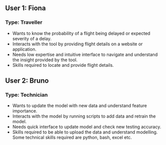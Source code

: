 ## User 1: Fiona
### <b>Type: Traveller </b> 

- Wants to know the probability of a flight being delayed or expected severity of a delay. 
- Interacts with the tool by providing flight details on a website or application. 
- Needs low expertise and intuitive interface to navigate and understand the insight provided by the tool. 
- Skills required to locate and provide flight details.

## User 2: Bruno
### <b>Type: Technician</b>

- Wants to update the model with new data and understand feature importance. 
- Interacts with the model by running scripts to add data and retrain the model. 
- Needs quick interface to update model and check new testing accuracy. 
- Skills required to be able to upload the data and understand modelling. Some technical skills required are python, bash, excel etc.